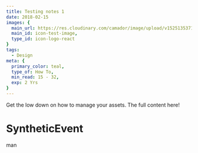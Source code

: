 ```yaml
---
title: Testing notes 1
date: 2018-02-15
images: {
  main_url: https://res.cloudinary.com/camador/image/upload/v1525135371/webfolio/deslog-2018-4-8.jpg,
  main_id: icon-test-image,
  type_id: icon-logo-react
}
tags:
  - Design
meta: {
  primary_color: teal,
  type_of: How To,
  min_read: 15 - 32,
  exp: 2 Yrs
}
---
```

Get the low down on how to manage your assets. The full content here!

# SyntheticEvent

man
